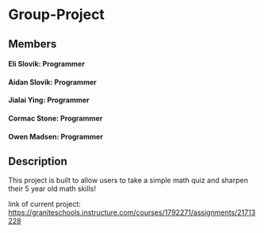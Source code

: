 # Group-Project

## Members
#### Eli Slovik: Programmer
#### Aidan Slovik: Programmer
#### Jialai Ying: Programmer
#### Cormac Stone: Programmer
#### Owen Madsen: Programmer

## Description
This project is built to allow users to take a simple math quiz and sharpen their 5 year old math skills!

link of current project:
https://graniteschools.instructure.com/courses/1792271/assignments/21713228
